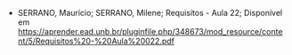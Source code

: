 - SERRANO, Maurício; SERRANO, Milene; Requisitos - Aula 22; Disponível em <https://aprender.ead.unb.br/pluginfile.php/348673/mod_resource/content/5/Requisitos%20-%20Aula%20022.pdf>